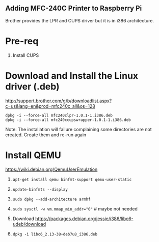 ## Adding MFC-240C Printer to Raspberry Pi

Brother provides the LPR and CUPS driver but it is in i386 architecture.

# Pre-req
1. Install CUPS

# Download and Install the Linux driver (.deb)
http://support.brother.com/g/b/downloadlist.aspx?c=us&lang=en&prod=mfc240c_all&os=128

```
dpkg -i --force-all mfc240clpr-1.0.1-1.i386.deb
dpkg -i --force-all mfc240ccupswrapper-1.0.1-1.i386.deb
```

Note: The installation will failure complaining some directories are not created.
Create them and re-run again

# Install QEMU
https://wiki.debian.org/QemuUserEmulation
1. ```apt-get install qemu binfmt-support qemu-user-static```
2. ```update-binfmts --display```

3. ```sudo dpkg --add-architecture armhf```

4. ```sudo sysctl -w vm.mmap_min_addr="0"``` # maybe not needed

5. Download https://packages.debian.org/jessie/i386/libc6-udeb/download
6. ```dpkg -i libc6_2.13-38+deb7u8_i386.deb```
  
